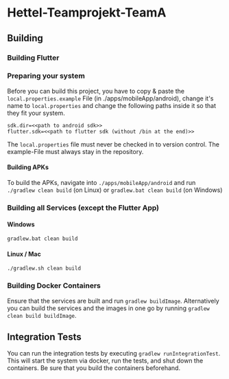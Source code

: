 # Hettel-Teamprojekt-TeamA

## Building

### Building Flutter
### Preparing your system
Before you can build this project, you have to copy & paste the `local.properties.example` File (in ./apps/mobileApp/android), change it's name to
`local.properties` and change the following paths inside it so that they fit your system.
```properties
sdk.dir=<<path to android sdk>>
flutter.sdk=<<path to flutter sdk (without /bin at the end)>>
```

The `local.properties` file must never be checked in to version control. The example-File must always stay in the repository.

#### Building APKs
To build the APKs, navigate into `./apps/mobileApp/android` and run `./gradlew clean build` (on Linux) or `gradlew.bat clean build` (on Windows)


### Building all Services (except the Flutter App)
#### Windows
`gradlew.bat clean build`
#### Linux / Mac
`./gradlew.sh clean build`

### Building Docker Containers
Ensure that the services are built and run `gradlew buildImage`. Alternatively you can build the services and the
images in one go by running `gradlew clean build buildImage`.

## Integration Tests
You can run the integration tests by executing `gradlew runIntegrationTest`. This will start the system via docker,
run the tests, and shut down the containers. Be sure that you build the containers beforehand.
